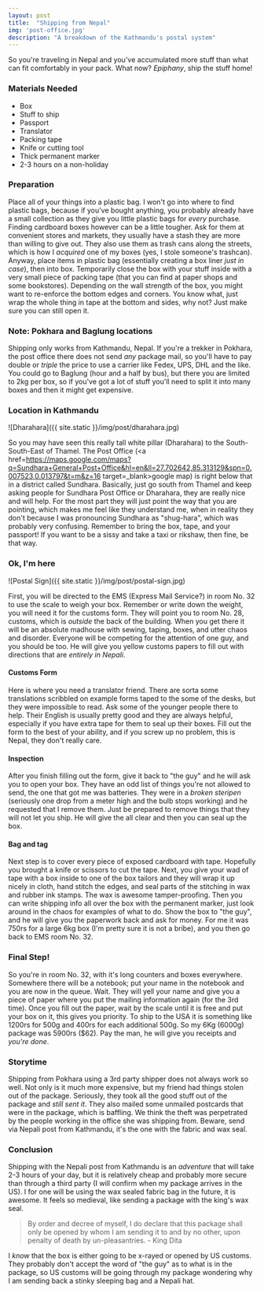 ```yaml
---
layout: post
title:  "Shipping from Nepal"
img: 'post-office.jpg'
description: "A breakdown of the Kathmandu's postal system"
---
```


So you're traveling in Nepal and you've accumulated more stuff than what can fit comfortably in your pack. What now? *Epiphany*, ship the stuff home!

### Materials Needed

- Box
- Stuff to ship
- Passport
- Translator
- Packing tape
- Knife or cutting tool
- Thick permanent marker
- 2-3 hours on a non-holiday

### Preparation

Place all of your things into a plastic bag. I won't go into where to find plastic bags, because if you've bought anything, you probably already have a small collection as they give you little plastic bags for *every* purchase. Finding cardboard boxes however can be a little tougher. Ask for them at convenient stores and markets, they usually have a stash they are more than willing to give out. They also use them as trash cans along the streets, which is how I *acquired* one of my boxes (yes, I stole someone's trashcan). Anyway, place items in plastic bag (essentially creating a box liner *just in case*), then into box. Temporarily close the box with your stuff inside with a very small piece of packing tape (that you can find at paper shops and some bookstores). Depending on the wall strength of the box, you might want to re-enforce the bottom edges and corners. You know what, just wrap the whole thing in tape at the bottom and sides, why not? Just make sure you can still open it.  

### Note: Pokhara and Baglung locations

Shipping only works from Kathmandu, Nepal. If you're a trekker in Pokhara, the post office there does not send *any* package mail, so you'll have to pay double or *triple* the price to use a carrier like Fedex, UPS, DHL and the like. You could go to Baglung (hour and a half by bus), but there you are limited to 2kg per box, so if you've got a lot of stuff you'll need to split it into many boxes and then it might get expensive. 

### Location in Kathmandu 

![Dharahara]({{ site.static }}/img/post/dharahara.jpg)

So you may have seen this really tall white pillar (Dharahara) to the South-South-East of Thamel. The Post Office (<a href=https://maps.google.com/maps?q=Sundhara+General+Post+Office&hl=en&ll=27.702642,85.313129&spn=0.007523,0.013797&t=m&z=16 target=_blank>google map</a>) is right below that in a district called Sundhara. Basically, just go south from Thamel and keep asking people for Sundhara Post Office or Dharahara, they are really nice and will help. For the most part they will just point the way that you are pointing, which makes me feel like they understand me, when in reality they don't because I was pronouncing Sundhara as "shug-hara", which was probably very confusing. Remember to bring the box, tape, and your passport! If you want to be a sissy and take a taxi or rikshaw, then fine, be that way.  

### Ok, I'm here 

![Postal Sign]({{ site.static }}/img/post/postal-sign.jpg)

First, you will be directed to the EMS (Express Mail Service?) in room No. 32 to use the scale to weigh your box. Remember or write down the weight, you will need it for the customs form. They will point you to room No. 28, customs, which is *outside* the back of the building. When you get there it will be an absolute madhouse with sewing, taping, boxes, and utter chaos and disorder. Everyone will be competing for the attention of one guy, and you should be too. He will give you yellow customs papers to fill out with directions that are *entirely in Nepali*. 

#### Customs Form <a name=translator></a>

Here is where you need a translator friend. There are sorta some translations scribbled on example forms taped to the some of the desks, but they were impossible to read. Ask some of the younger people there to help. Their English is usually pretty good and they are always helpful, especially if you have extra tape for them to seal up their boxes. Fill out the form to the best of your ability, and if you screw up no problem, this is Nepal, they don't really care. 

#### Inspection

After you finish filling out the form, give it back to "the guy" and he will ask you to open your box. They have an odd list of things you're not allowed to send, the one that got me was batteries. They were in a *broken steripen* (seriously one drop from a meter high and the bulb stops working) and he requested that I remove them. Just be prepared to remove things that they will not let you ship. He will give the all clear and then you can seal up the box. 

#### Bag and tag

Next step is to cover every piece of exposed cardboard with tape. Hopefully you brought a knife or scissors to cut the tape. Next, you give your wad of tape with a box inside to one of the box tailors and they will wrap it up nicely in cloth, hand stitch the edges, and seal parts of the stitching in wax and rubber ink stamps. The wax is awesome tamper-proofing. Then you can write shipping info all over the box with the permanent marker, just look around in the chaos for examples of what to do. Show the box to "the guy", and he will give you the paperwork back and ask for money. For me it was 750rs for a large 6kg box (I'm pretty sure it is not a bribe), and you then go back to EMS room No. 32. 
 
### Final Step!

So you're in room No. 32, with it's long counters and boxes everywhere. Somewhere there will be a notebook; put your name in the notebook and you are now in the queue. Wait. They will yell your name and give you a piece of paper where you put the mailing information again (for the 3rd time). Once you fill out the paper, wait by the scale until it is free and put your box on it, this gives you priority. To ship to the USA it is something like 1200rs for 500g and 400rs for each additional 500g. So my 6Kg (6000g) package was 5900rs ($62). Pay the man, he will give you receipts and *you're done*.

### Storytime <a name=storytime></a>

Shipping from Pokhara using a 3rd party shipper does not always work so well. Not only is it much more expensive, but my friend had things stolen out of the package. Seriously, they took all the good stuff out of the package and *still sent it*. They also mailed some unmailed postcards that were in the package, which is baffling. We think the theft was perpetrated by the people working in the office she was shipping from. Beware, send via Nepali post from Kathmandu, it's the one with the fabric and wax seal.

### Conclusion

Shipping with the Nepali post from Kathmandu is an *adventure* that will take 2-3 hours of your day, but it is relatively cheap and probably more secure than through a third party (I will confirm when my package arrives in the US). I for one will be using the wax sealed fabric bag in the future, it is awesome. It feels so medieval, like sending a package with the king's wax seal. 

> By order and decree of myself, I do declare that this package shall only be opened by whom I am sending it to and by no other, upon penalty of death by un-pleasantries. - King Dita  

I *know* that the box is either going to be x-rayed or opened by US customs. They probably don't accept the word of "the guy" as to what is in the package, so US customs will be going through my package wondering why I am sending back a stinky sleeping bag and a Nepali hat.

    
